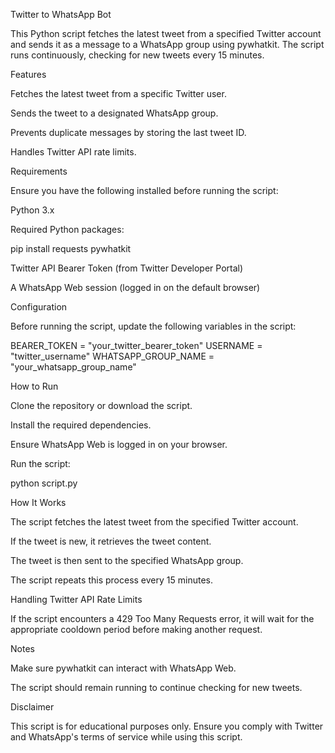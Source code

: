 Twitter to WhatsApp Bot

This Python script fetches the latest tweet from a specified Twitter account and sends it as a message to a WhatsApp group using pywhatkit. The script runs continuously, checking for new tweets every 15 minutes.

Features

Fetches the latest tweet from a specific Twitter user.

Sends the tweet to a designated WhatsApp group.

Prevents duplicate messages by storing the last tweet ID.

Handles Twitter API rate limits.

Requirements

Ensure you have the following installed before running the script:

Python 3.x

Required Python packages:

pip install requests pywhatkit

Twitter API Bearer Token (from Twitter Developer Portal)

A WhatsApp Web session (logged in on the default browser)

Configuration

Before running the script, update the following variables in the script:

BEARER_TOKEN = "your_twitter_bearer_token"
USERNAME = "twitter_username"
WHATSAPP_GROUP_NAME = "your_whatsapp_group_name"

How to Run

Clone the repository or download the script.

Install the required dependencies.

Ensure WhatsApp Web is logged in on your browser.

Run the script:

python script.py

How It Works

The script fetches the latest tweet from the specified Twitter account.

If the tweet is new, it retrieves the tweet content.

The tweet is then sent to the specified WhatsApp group.

The script repeats this process every 15 minutes.

Handling Twitter API Rate Limits

If the script encounters a 429 Too Many Requests error, it will wait for the appropriate cooldown period before making another request.

Notes

Make sure pywhatkit can interact with WhatsApp Web.

The script should remain running to continue checking for new tweets.

Disclaimer

This script is for educational purposes only. Ensure you comply with Twitter and WhatsApp's terms of service while using this script.
